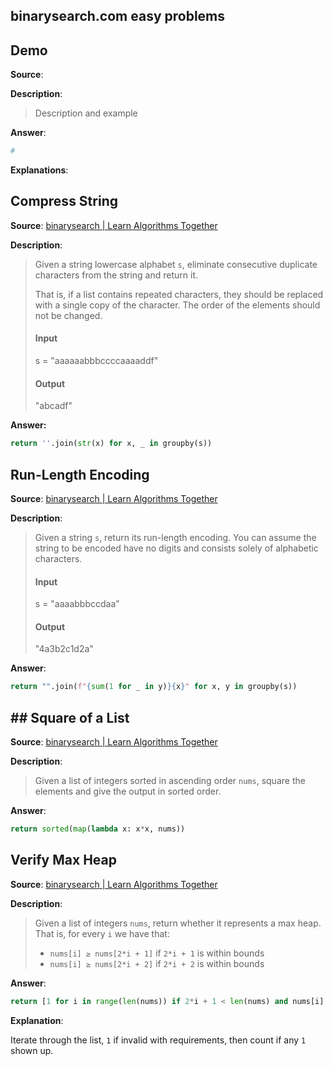 ## binarysearch.com easy problems

## Demo

**Source**:

**Description**:

> Description and example

**Answer**:

```python
#
```

**Explanations**:

## Compress String

**Source**: [binarysearch | Learn Algorithms Together](https://binarysearch.com/problems/Compress-String)

**Description**:

> Given a string lowercase alphabet `s`, eliminate consecutive duplicate characters from the string and return it.
> 
> That is, if a list contains repeated characters, they should be replaced with a single copy of the character. The order of the elements should not be changed.
> 
> #### Input
> 
> s = "aaaaaabbbccccaaaaddf"
> 
> #### Output
> 
> "abcadf"

**Answer:**

```python
return ''.join(str(x) for x, _ in groupby(s))
```

## Run-Length Encoding

**Source**: [binarysearch | Learn Algorithms Together](https://binarysearch.com/problems/Run-Length-Encoding)

**Description**:

> Given a string `s`, return its run-length encoding. You can assume the string to be encoded have no digits and consists solely of alphabetic characters.
> 
> #### **Input**
> 
> s = "aaaabbbccdaa"
> 
> #### **Output**
> 
> "4a3b2c1d2a"

**Answer**:

```python
return "".join(f"{sum(1 for _ in y)}{x}" for x, y in groupby(s))
```

## ## Square of a List

**Source**: [binarysearch | Learn Algorithms Together](https://binarysearch.com/problems/Square-of-a-List)

**Description**:

> Given a list of integers sorted in ascending order `nums`, square the elements and give the output in sorted order.

**Answer**:

```python
return sorted(map(lambda x: x*x, nums))
```

## Verify Max Heap

**Source**: [binarysearch | Learn Algorithms Together](https://binarysearch.com/problems/Verify-Max-Heap)

**Description**:

> Given a list of integers `nums`, return whether it represents a max heap. That is, for every `i` we have that:
> 
> - `nums[i] ≥ nums[2*i + 1]` if `2*i + 1` is within bounds
> - `nums[i] ≥ nums[2*i + 2]` if `2*i + 2` is within bounds

**Answer**:

```python
return [1 for i in range(len(nums)) if 2*i + 1 < len(nums) and nums[i] < nums[2*i + 1]].count(1) + [1 for i in range(len(nums)) if 2*i + 2 < len(nums) and nums[i] < nums[2*i + 2]].count(1) == 0
```

**Explanation**:

Iterate through the list, `1` if invalid with requirements, then count if any `1` shown up.



